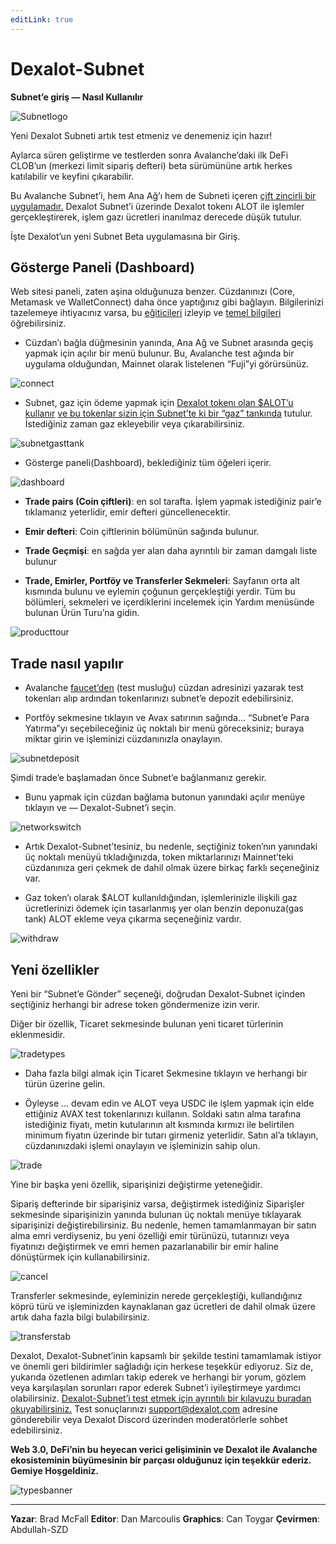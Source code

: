 ```yaml
---
editLink: true
---
```


# Dexalot-Subnet

**Subnet’e giriş — Nasıl Kullanılır**

![Subnetlogo](/images/howtouse/Subnetlogo.png)

Yeni Dexalot Subneti artık test etmeniz ve denemeniz için hazır!

Aylarca süren geliştirme ve testlerden sonra Avalanche’daki ilk DeFi CLOB’un (merkezi limit sipariş defteri) beta sürümününe artık herkes katılabilir ve keyfini çıkarabilir.

Bu Avalanche Subnet’i, hem Ana Ağ’ı hem de Subneti içeren [çift zincirli bir uygulamadır.](https://medium.com/dexalot/dexalot-subnet-e8d3d60f022a) Dexalot Subnet’i üzerinde Dexalot tokenı ALOT ile işlemler gerçekleştirerek, işlem gazı ücretleri inanılmaz derecede düşük tutulur.

İşte Dexalot’un yeni Subnet Beta uygulamasına bir Giriş.

<VidStack src="youtube/vRvaswPuMNg" />

## Gösterge Paneli (Dashboard)

Web sitesi paneli, zaten aşina olduğunuza benzer. Cüzdanınızı (Core, Metamask ve WalletConnect) daha önce yaptığınız gibi bağlayın. Bilgilerinizi tazelemeye ihtiyacınız varsa, bu [eğiticileri](https://medium.com/dexalot/tagged/dexalot-tutorial) izleyip ve [temel bilgileri](https://medium.com/dexalot/learn-the-basics-e893a62261a3) öğrebilirsiniz.

* Cüzdan’ı bağla düğmesinin yanında, Ana Ağ ve Subnet arasında geçiş yapmak için açılır bir menü bulunur. Bu, Avalanche test ağında bir uygulama olduğundan, Mainnet olarak listelenen “Fuji”yi görürsünüz.

![connect](/images/howtouse/connect.png)

* Subnet, gaz için ödeme yapmak için [Dexalot tokenı olan $ALOT’u kullanır](https://medium.com/dexalot/dexalot-subnet-e8d3d60f022a) [ve bu tokenlar sizin için Subnet’te ki bir “gaz” tankında](https://medium.com/dexalot/dexalot-subnet-e8d3d60f022a) tutulur. İstediğiniz zaman gaz ekleyebilir veya çıkarabilirsiniz.

![subnetgasttank](/images/howtouse/subnetgastank.png)

* Gösterge paneli(Dashboard), beklediğiniz tüm öğeleri içerir.

![dashboard](/images/howtouse/dashboard.png)

* **Trade pairs (Coin çiftleri)**: en sol tarafta. İşlem yapmak istediğiniz pair’e tıklamanız yeterlidir, emir defteri güncellenecektir.

* **Emir defteri**: Coin çiftlerinin bölümünün sağında bulunur.

* **Trade Geçmişi**: en sağda yer alan daha ayrıntılı bir zaman damgalı liste bulunur

* **Trade, Emirler, Portföy ve Transferler Sekmeleri**: Sayfanın orta alt kısmında bulunu ve eylemin çoğunun gerçekleştiği yerdir. Tüm bu bölümleri, sekmeleri ve içerdiklerini incelemek için Yardım menüsünde bulunan Ürün Turu’na gidin.

![producttour](/images/howtouse/producttour.png)

## Trade nasıl yapılır

* Avalanche [faucet’den](https://faucet.avax.network/) (test musluğu) cüzdan adresinizi yazarak test tokenları alıp ardından tokenlarınızı subnet’e depozit edebilirsiniz.

* Portföy sekmesine tıklayın ve Avax satırının sağında… “Subnet’e Para Yatırma”yı seçebileceğiniz üç noktalı bir menü göreceksiniz; buraya miktar girin ve işleminizi cüzdanınızla onaylayın.

![subnetdeposit](/images/howtouse/subnetdeposit.png)

Şimdi trade’e başlamadan önce Subnet’e bağlanmanız gerekir.

* Bunu yapmak için cüzdan bağlama butonun yanındaki açılır menüye tıklayın ve — Dexalot-Subnet’i seçin.

![networkswitch](/images/howtouse/networkswitch.png)

* Artık Dexalot-Subnet’tesiniz, bu nedenle, seçtiğiniz token’nın yanındaki üç noktalı menüyü tıkladığınızda, token miktarlarınızı Mainnet’teki cüzdanınıza geri çekmek de dahil olmak üzere birkaç farklı seçeneğiniz var.

* Gaz token’ı olarak $ALOT kullanıldığından, işlemlerinizle ilişkili gaz ücretlerinizi ödemek için tasarlanmış yer olan benzin deponuza(gas tank) ALOT ekleme veya çıkarma seçeneğiniz vardır.

![withdraw](/images/howtouse/withdraw.png)

## Yeni özellikler

Yeni bir “Subnet’e Gönder” seçeneği, doğrudan Dexalot-Subnet içinden seçtiğiniz herhangi bir adrese token göndermenize izin verir.

Diğer bir özellik, Ticaret sekmesinde bulunan yeni ticaret türlerinin eklenmesidir.

![tradetypes](/images/howtouse/tradetypes.png)

* Daha fazla bilgi almak için Ticaret Sekmesine tıklayın ve herhangi bir türün üzerine gelin.

* Öyleyse … devam edin ve ALOT veya USDC ile işlem yapmak için elde ettiğiniz AVAX test tokenlarınızı kullanın. Soldaki satın alma tarafına istediğiniz fiyatı, metin kutularının alt kısmında kırmızı ile belirtilen minimum fiyatın üzerinde bir tutarı girmeniz yeterlidir. Satın al’a tıklayın, cüzdanınızdaki işlemi onaylayın ve işleminizin sahip olun.

![trade](/images/howtouse/trade.png)

Yine bir başka yeni özellik, siparişinizi değiştirme yeteneğidir.

Sipariş defterinde bir siparişiniz varsa, değiştirmek istediğiniz Siparişler sekmesinde siparişinizin yanında bulunan üç noktalı menüye tıklayarak siparişinizi değiştirebilirsiniz. Bu nedenle, hemen tamamlanmayan bir satın alma emri verdiyseniz, bu yeni özelliği emir türünüzü, tutarınızı veya fiyatınızı değiştirmek ve emri hemen pazarlanabilir bir emir haline dönüştürmek için kullanabilirsiniz.

![cancel](/images/howtouse/cancel.png)

Transferler sekmesinde, eyleminizin nerede gerçekleştiği, kullandığınız köprü türü ve işleminizden kaynaklanan gaz ücretleri de dahil olmak üzere artık daha fazla bilgi bulabilirsiniz.

![transferstab](/images/howtouse/transferstab.png)

Dexalot, Dexalot-Subnet’inin kapsamlı bir şekilde testini tamamlamak istiyor ve önemli geri bildirimler sağladığı için herkese teşekkür ediyoruz. Siz de, yukarıda özetlenen adımları takip ederek ve herhangi bir yorum, gözlem veya karşılaşılan sorunları rapor ederek Subnet’i iyileştirmeye yardımcı olabilirsiniz. [Dexalot-Subnet’i test etmek için ayrıntılı bir kılavuzu buradan okuyabilirsiniz.](https://medium.com/dexalot/the-dexalot-subnet-public-testing-4bea8bc80521) Test sonuçlarınızı [support@dexalot.com](support@dexalot.com ) adresine gönderebilir veya Dexalot Discord üzerinden moderatörlerle sohbet edebilirsiniz.

**Web 3.0, DeFi’nin bu heyecan verici gelişiminin ve Dexalot ile Avalanche ekosisteminin büyümesinin bir parçası olduğunuz için teşekkür ederiz. Gemiye Hoşgeldiniz.**

![typesbanner](/images/howtouse/typesbanner.png)

---

**Yazar**: Brad McFall
**Editor**: Dan Marcoulis
**Graphics**: Can Toygar
**Çevirmen**: Abdullah-SZD
